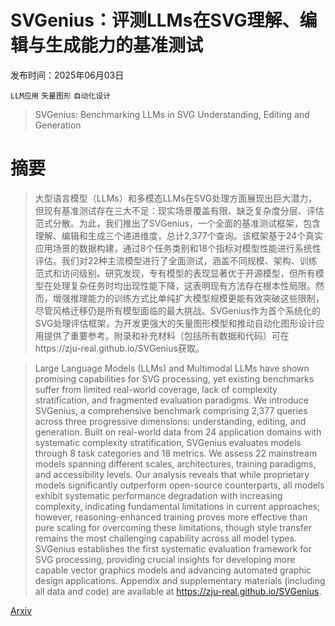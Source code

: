 # SVGenius：评测LLMs在SVG理解、编辑与生成能力的基准测试

发布时间：2025年06月03日

`LLM应用` `矢量图形` `自动化设计`

> SVGenius: Benchmarking LLMs in SVG Understanding, Editing and Generation

# 摘要

> 大型语言模型（LLMs）和多模态LLMs在SVG处理方面展现出巨大潜力，但现有基准测试存在三大不足：现实场景覆盖有限、缺乏复杂度分层、评估范式分散。为此，我们推出了SVGenius，一个全面的基准测试框架，包含理解、编辑和生成三个递进维度，总计2,377个查询。该框架基于24个真实应用场景的数据构建，通过8个任务类别和18个指标对模型性能进行系统性评估。我们对22种主流模型进行了全面测试，涵盖不同规模、架构、训练范式和访问级别。研究发现，专有模型的表现显著优于开源模型，但所有模型在处理复杂任务时均出现性能下降，这表明现有方法存在根本性局限。然而，增强推理能力的训练方式比单纯扩大模型规模更能有效突破这些限制，尽管风格迁移仍是所有模型面临的最大挑战。SVGenius作为首个系统化的SVG处理评估框架，为开发更强大的矢量图形模型和推动自动化图形设计应用提供了重要参考。附录和补充材料（包括所有数据和代码）可在https://zju-real.github.io/SVGenius获取。

> Large Language Models (LLMs) and Multimodal LLMs have shown promising capabilities for SVG processing, yet existing benchmarks suffer from limited real-world coverage, lack of complexity stratification, and fragmented evaluation paradigms. We introduce SVGenius, a comprehensive benchmark comprising 2,377 queries across three progressive dimensions: understanding, editing, and generation. Built on real-world data from 24 application domains with systematic complexity stratification, SVGenius evaluates models through 8 task categories and 18 metrics. We assess 22 mainstream models spanning different scales, architectures, training paradigms, and accessibility levels. Our analysis reveals that while proprietary models significantly outperform open-source counterparts, all models exhibit systematic performance degradation with increasing complexity, indicating fundamental limitations in current approaches; however, reasoning-enhanced training proves more effective than pure scaling for overcoming these limitations, though style transfer remains the most challenging capability across all model types. SVGenius establishes the first systematic evaluation framework for SVG processing, providing crucial insights for developing more capable vector graphics models and advancing automated graphic design applications. Appendix and supplementary materials (including all data and code) are available at https://zju-real.github.io/SVGenius.

[Arxiv](https://arxiv.org/abs/2506.03139)